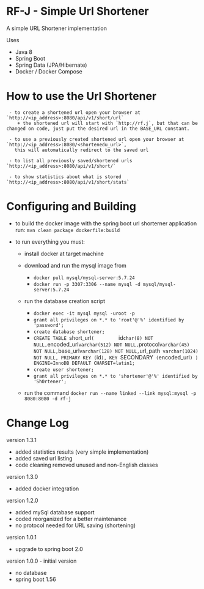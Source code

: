 # RF-J - Simple Url Shortener

A simple URL Shortener implementation

Uses
   + Java 8
   + Spring Boot
   + Spring Data (JPA/Hibernate)
   + Docker / Docker Compose

     
 # How to use the Url Shortener
 
     - to create a shortened url open your browser at `http://<ip_address>:8080/api/v1/short/url`
        + the shortened url will start with `http://rf.j`, but that can be changed on code, just put the desired url in the BASE_URL constant.
        
     - to use a previously created shortened url open your browser at `http://<ip_address>:8080/<shortenedu_url>`,
       this will automatically redirect to the saved url
       
     - to list all previously saved/shortened urls `http://<ip_address>:8080/api/v1/short/`
     
     - to show statistics about what is stored `http://<ip_address>:8080/api/v1/short/stats`


# Configuring and Building

   - to build the docker image with the spring boot url  shorterner application run: `mvn clean package dockerfile:build`
   
   - to run everything you must:
     * install docker at target machine
     * download and run the mysql image from 
        + `docker pull mysql/mysql-server:5.7.24`
        + `docker run -p 3307:3306 --name mysql -d mysql/mysql-server:5.7.24`
     
     * run the database creation script
        + `docker exec -it mysql mysql -uroot -p`
        + `grant all privileges on *.* to 'root'@'%' identified by 'password';`
        + `create database shortener;`
        + `CREATE TABLE `short_url` (		  
          `id` char(8) NOT NULL,
		  `encoded_url` varchar(512) NOT NULL,
		  `protocol` varchar(45) NOT NULL,
		  `base_url` varchar(128) NOT NULL,
		  `url_path` varchar(1024) NOT NULL,
		  PRIMARY KEY (`id`),
		  KEY `SECONDARY` (`encoded_url`)
		) ENGINE=InnoDB DEFAULT CHARSET=latin1;`
	   + `create user shortener;`
	   + `grant all privileges on *.* to 'shortener'@'%' identified by 'Sh0rtener';`
        
     * run the command `docker run --name linked --link mysql:mysql -p 8080:8080 -d rf-j`
     

# Change Log

version 1.3.1
   - added statistics results (very simple implementation)
   - added saved url listing
   - code cleaning removed unused and non-English classes
   
version 1.3.0
   - added docker integration
     
version 1.2.0
   - added mySql database support
   - coded reorganized for a better maintenance
   - no protocol needed for URL saving (shortening)

version 1.0.1 
   - upgrade to spring boot 2.0

version 1.0.0 - initial version
   - no database
   - spring boot 1.56

